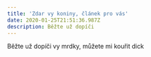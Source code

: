 ```yaml
---
title: 'Zdar vy koniny, článek pro vás'
date: 2020-01-25T21:51:36.987Z
description: Běžte už dopíči
---
```

Běžte už dopíči vy mrdky, můžete mi kouřit dick

